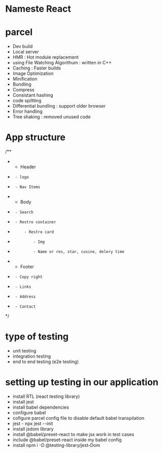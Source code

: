# Nameste React 

# parcel
- Dev build
- Local server
- HMR : Hot module replacement
- using File Watching Algorithum : written in C++
- Caching : Faster builds
- Image Optimization
- Minification
- Bundling 
- Compress
- Consistant hashing
- code spiltting
- Differential bundling : support older browser
- Error handling
- Tree shaking : removed unused code

# App structure
/**
 * - Header
 *      - logo  
 *      - Nav Items
 * - Body
 *      - Search
 *      - Restro container
 *          - Restro card
 *              - Img
 *              - Name or res, star, cusine, delery time
 * - Footer
 *      - Copy right
 *      - Links
 *      - Address
 *      - Contact
 */

 # type of testing
 - unit testing
 - integration testing
 - end to end testing (e2e testing)

 # setting up testing in our application
 - install RTL (react testing library)
 - install jest
 - install babel dependencies
 - configure babel
 - cofigure parcel config file to disable default babel transpilation
 - jest - npx jest --init
 - install jsdom library
 - install @babel/preset-react to make jsx work in test cases
 - include @babel/preset-react inside my babel config
 - install npm i -D @testing-library/jest-Dom